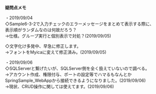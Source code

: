 **疑問点メモ**  

・2019/09/04  
◇Sample6-3-2で入力チェックのエラーメッセージをまとめて表示する際に、表示順がランダムなのは何故だろう？  
→仕様。グループ実行と個別表示で対処？(2019/09/05)

◇文字化け多発中、早急に修正します。  
→フォントをMyicaに変えて修正済み。(2019/09/05)  

・2019/09/06  
◇SQLServerと繋げたいが、SQLServer側を全く扱えていないので調べる。  
→アカウント作成、権限付与、ポートの設定等でハマるもなんとかSpringSample_WebAppから接続できるようになりました。(2019/09/06)  
→現状、CRUD操作に関しては使えてます。(2019/09/06)
